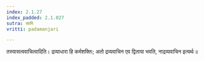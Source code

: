 ```yaml
---
index: 2.1.27
index_padded: 2.1.027
sutra: सामि
vritti: padamanjari

---
```

  तस्यासत्ववाचित्वादिति। द्रव्याधारा हि कर्मशक्तिः; अतो द्रव्यवाचिन एव द्विताया भवति, नाद्रव्यवाचिन इत्यर्थः॥